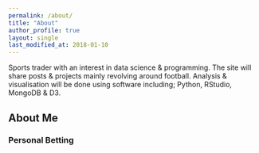 ```yaml
---
permalink: /about/
title: "About"
author_profile: true
layout: single
last_modified_at: 2018-01-10
---
```

Sports trader with an interest in data science & programming.  The site will share posts & projects mainly revolving around football.
Analysis & visualisation will be done using software including;
Python, RStudio, MongoDB & D3.

## About Me

### Personal Betting
